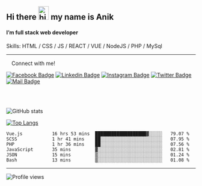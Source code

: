 ## Hi there <img src="https://user-images.githubusercontent.com/1303154/88677602-1635ba80-d120-11ea-84d8-d263ba5fc3c0.gif" width="28px" height="36" alt="hi"> my name is Anik

#### I’m full stack web developer

Skills:  HTML / CSS / JS / REACT / VUE / NodeJS / PHP / MySql


---

&emsp;Connect with me!

<a href="https://www.facebook.com/anik.aritro" target="_blank">![Facebook Badge](https://img.shields.io/badge/Facebook-1877F2?style=for-the-badge&logo=facebook&logoColor=white)</a> [![Linkedin Badge](https://img.shields.io/badge/LinkedIn-0077B5?style=for-the-badge&logo=linkedin&logoColor=white)](https://www.linkedin.com/in/anik-hossain540323/) [![Instagram Badge](https://img.shields.io/badge/Instagram-E4405F?style=for-the-badge&logo=instagram&logoColor=white)](https://www.instagram.com/aritro.anik) [![Twitter Badge](https://img.shields.io/badge/Twitter-1DA1F2?style=for-the-badge&logo=twitter&logoColor=white)](https://twitter.com/AritroAnik) [![Mail Badge](https://img.shields.io/badge/Gmail-D14836?style=for-the-badge&logo=gmail&logoColor=white)](mailto:anikhossain9120@gmail.com)

</br>
</br>


![GitHub stats](https://github-readme-stats.vercel.app/api?username=anik-hossain&show_icons=true&theme=monokai)

[![Top Langs](https://github-readme-stats.vercel.app/api/top-langs/?username=anik-hossain&layout=compact&theme=monokai)](https://github.com/anik-hossain)

<!--START_SECTION:waka-->

```text
Vue.js           16 hrs 53 mins  ███████████████████▓░░░░░   79.07 %
SCSS             1 hr 41 mins    ██░░░░░░░░░░░░░░░░░░░░░░░   07.95 %
PHP              1 hr 36 mins    ██░░░░░░░░░░░░░░░░░░░░░░░   07.56 %
JavaScript       35 mins         ▓░░░░░░░░░░░░░░░░░░░░░░░░   02.81 %
JSON             15 mins         ▒░░░░░░░░░░░░░░░░░░░░░░░░   01.24 %
Bash             13 mins         ▒░░░░░░░░░░░░░░░░░░░░░░░░   01.08 %
```

<!--END_SECTION:waka-->
---

![Profile views](https://gpvc.arturio.dev/anik-hossain)  
